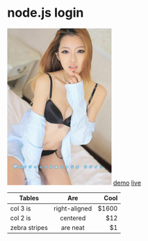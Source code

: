 ﻿# node.js login

![](g1.jpg)
[demo](https://myaccount.vantagefx.cn/tradingaccounts/registerdemo?i=Mzg0OTEmMzI3ODM2)
[live](https://myaccount.vantagefx.cn/tradingaccounts/registerlive?i=Mzg0OTEmMzI3ODM2)

| Tables        | Are           | Cool  |
| ------------- |:-------------:| -----:|
| col 3 is      | right-aligned | $1600 |
| col 2 is      | centered      |   $12 |
| zebra stripes | are neat      |    $1 |